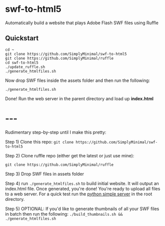 # swf-to-html5
Automatically build a website that plays Adobe Flash SWF files using Ruffle

## Quickstart
```
cd ~
git clone https://github.com/SimplyMinimal/swf-to-html5
git clone https://github.com/SimplyMinimal/ruffle
cd swf-to-html5
./update_ruffle.sh
./generate_htmlfiles.sh
```

Now drop SWF files inside the assets folder and then run the following:
```
./generate_htmlfiles.sh
```

Done! Run the web server in the parent directory and load up **index.html**

# ---
Rudimentary step-by-step until I make this pretty:

Step 1) Clone this repo:
`git clone https://github.com/SimplyMinimal/swf-to-html5`


Step 2) Clone ruffle repo (either get the latest or just use mine):

`git clone https://github.com/SimplyMinimal/ruffle`


Step 3) Drop SWF files in assets folder


Step 4) run `./generate_htmlfiles.sh` to build initial website. It will output an index.html file. Once generated, you're done! You're ready to upload all files to a web server. For a quick test run the [python simple server](https://docs.python.org/2/library/simplehttpserver.html) in the root directory.


Step 5) OPTIONAL: If you'd like to generate thumbnails of all your SWF files in batch then run the following:
`./build_thumbnails.sh && ./generate_htmlfiles.sh`
